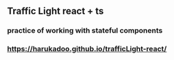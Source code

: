## Traffic Light react + ts
### practice of working with stateful components 
### https://harukadoo.github.io/trafficLight-react/
